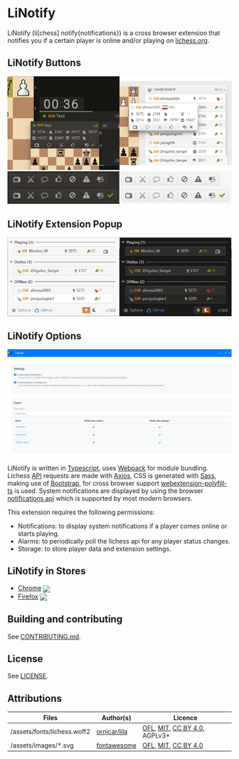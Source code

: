 # LiNotify

[link-cws]: https://chrome.google.com/webstore/detail/linotify/dpfdenddcngojnndogbfhpampiplllpj "Version published on Chrome Web Store"
[link-amo]: https://addons.mozilla.org/en-US/firefox/addon/linotify/ "Version published on Mozilla Add-ons"

LiNotify (li[chess] notify{notifications}) is a cross browser extension that notifies you if a certain player is online and/or playing on [lichess.org](https://www.lichess.org).

## LiNotify Buttons

![LiNotify Button Example Image 1](assets/promo/promo-github-1.png)
![LiNotify Button Example Image 2](assets/promo/promo-github-2.png)

## LiNotify Extension Popup

![LiNotify Popup Example Image](assets/promo/promo-github-3.png)

## LiNotify Options

![LiNotify Options Example Image](assets/promo/promo-github-4.png)

LiNotify is written in [Typescript](https://www.typescriptlang.org/), uses [Webpack](https://webpack.js.org/) for module
bundling. Lichess [API](https://lichess.org/api) requests are made with [Axios](https://github.com/axios/axios), CSS is generated with [Sass](https://sass-lang.com/), making use of [Bootstrap](https://getbootstrap.com/), for cross browser support [webextension-polyfill-ts](https://github.com/Lusito/webextension-polyfill-ts) is used. System notifications are displayed by using the browser [notifications api](https://developer.mozilla.org/en-US/docs/Mozilla/Add-ons/WebExtensions/API/notifications) which is supported by most modern browsers.

This extension requires the following permissions:

* Notifications: to display system notifications if a player comes online or starts playing.
* Alarms: to periodically poll the lichess api for any player status changes.
* Storage: to store player data and extension settings.

## LiNotify in Stores

- [Chrome][link-cws] [<img valign="middle" src="https://img.shields.io/chrome-web-store/v/dpfdenddcngojnndogbfhpampiplllpj?label=%20&style=flat-square">][link-cws]
- [Firefox][link-amo] [<img valign="middle" src="https://img.shields.io/amo/v/linotify?label=%20&style=flat-square">][link-amo]

## Building and contributing

See [CONTRIBUTING.md](/CONTRIBUTING.md).

## License

See [LICENSE](/LICENSE).

## Attributions

Files | Author(s) | Licence
---|---|---
/assets/fonts/lichess.woff2 | [ornicar/lila](https://github.com/ornicar/lila/blob/master/public/font/lichess.woff2) | [OFL](http://scripts.sil.org/cms/scripts/page.php?site_id=nrsi&id=OFL), [MIT](https://github.com/primer/octicons/blob/master/LICENSE), [CC BY 4.0](https://creativecommons.org/licenses/by/4.0/), AGPLv3+
/assets/images/*.svg | [fontawesome](https://fontawesome.com/) | [OFL](http://scripts.sil.org/cms/scripts/page.php?site_id=nrsi&id=OFL), [MIT](https://github.com/primer/octicons/blob/master/LICENSE), [CC BY 4.0](https://creativecommons.org/licenses/by/4.0/)
